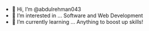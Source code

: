 - 👋 Hi, I’m @abdulrehman043
- 👀 I’m interested in ... Software and Web Development
- 🌱 I’m currently learning ... Anything to boost up skills!
<!---
abdulrehman043/abdulrehman043 is a ✨ special ✨ repository because its `README.md` (this file) appears on your GitHub profile.
You can click the Preview link to take a look at your changes.
--->
